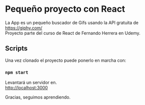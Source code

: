 # Pequeño proyecto con React

La App es un pequeño buscador de Gifs usando la API gratuita de https://giphy.com/ <br>
Proyecto parte del curso de React de Fernando Herrera en Udemy.

##  Scripts
Una vez clonado el proyecto puede ponerlo en marcha con:

### `npm start`

Levantará un servidor en.\
[http://localhost:3000](http://localhost:3000)

Gracias, seguimos aprendiendo. 
